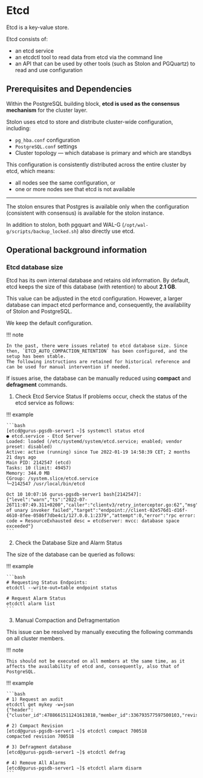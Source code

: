 # Etcd

Etcd is a key-value store.

Etcd consists of:

- an etcd service  
- an etcdctl tool to read data from etcd via the command line  
- an API that can be used by other tools (such as Stolon and PGQuartz) to read and use configuration

## Prerequisites and Dependencies

Within the PostgreSQL building block, **etcd is used as the consensus mechanism** for the cluster layer.

Stolon uses etcd to store and distribute cluster-wide configuration, including:

- `pg_hba.conf` configuration
- `PostgreSQL.conf` settings
- Cluster topology — which database is primary and which are standbys

This configuration is consistently distributed across the entire cluster by etcd, which means:

- all nodes see the same configuration, or
- one or more nodes see that etcd is not available

---

The stolon ensures that Postgres is available only when the configuration (consistent with consensus) is available for the stolon instance.

In addition to stolon, both pgquart and WAL-G (`/opt/wal-g/scripts/backup_locked.sh`) also directly use etcd.

## Operational background information

### Etcd database size

Etcd has its own internal database and retains old information. By default, etcd keeps the size of this database (with retention) to about **2.1 GB**.

This value can be adjusted in the etcd configuration. However, a larger database can impact etcd performance and, consequently, the availability of Stolon and PostgreSQL.

We keep the default configuration.

!!! note

    In the past, there were issues related to etcd database size. Since then, `ETCD_AUTO_COMPACTION_RETENTION` has been configured, and the setup has been stable.  
    The following instructions are retained for historical reference and can be used for manual intervention if needed.

If issues arise, the database can be manually reduced using **compact** and **defragment** commands.

1. Check Etcd Service Status
   If problems occur, check the status of the etcd service as follows:

!!! example

    ```bash
    [etcd@gurus-pgsdb-server1 ~]$ systemctl status etcd
    ● etcd.service - Etcd Server
    Loaded: loaded (/etc/systemd/system/etcd.service; enabled; vendor preset: disabled)
    Active: active (running) since Tue 2022-01-19 14:58:39 CET; 2 months 21 days ago
    Main PID: 2142547 (etcd)
    Tasks: 10 (limit: 49457)
    Memory: 344.0 MB
    CGroup: /system.slice/etcd.service
    └─2142547 /usr/local/bin/etcd

    Oct 10 10:07:16 gurus-pgsdb-server1 bash[2142547]: {"level":"warn","ts":"2022-07-26T11:07:49.311+0200","caller":"clientv3/retry_interceptor.go:62","msg":"retrying of unary invoker failed","target":"endpoint://client-02e576d1-d16f-4610-8fee-0586f7dbe4c1/127.0.0.1:2379","attempt":0,"error":"rpc error: code = ResourceExhausted desc = etcdserver: mvcc: database space exceeded"}
    ```

2. Check the Database Size and Alarm Status

The size of the database can be queried as follows:

!!! example

    ```bash
    # Requesting Status Endpoints:
    etcdctl --write-out=table endpoint status
    
    # Request Alarm Status
    etcdctl alarm list
    ```

3. Manual Compaction and Defragmentation

This issue can be resolved by manually executing the following commands on all cluster members.

!!! note

    This should not be executed on all members at the same time, as it affects the availability of etcd and, consequently, also that of PostgreSQL.

!!! example

    ```bash
    # 1) Request an audit
    etcdctl get mykey -w=json
    {"header":{"cluster_id":4788661511241613818,"member_id":336793577597500103,"revision":700518,"raft_term":26}}

    # 2) Compact Revision
    [etcd@gurus-pgsdb-server1 ~]$ etcdctl compact 700518
    compacted revision 700518

    # 3) Defragment database
    [etcd@gurus-pgsdb-server1 ~]$ etcdctl defrag
    
    # 4) Remove All Alarms
    [etcd@gurus-pgsdb-server1 ~]$ etcdctl alarm disarm
    ```

